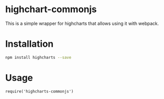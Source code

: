 # highchart-commonjs

This is a simple wrapper for highcharts that allows using it with webpack.

# Installation

```bash
npm install highcharts --save
```

# Usage

`require('highcharts-commonjs')`
